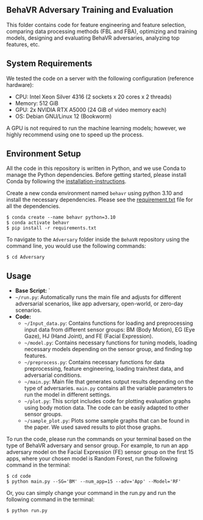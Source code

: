 
## BehaVR Adversary Training and Evaluation

This folder contains code for feature engineering and feature selection, comparing data processing methods (FBL and FBA), optimizing and training models, designing and evaluating BehaVR adversaries, analyzing top features, etc.

## System Requirements
We tested the code on a server with the following configuration (reference hardware):

- CPU: Intel Xeon Silver 4316 (2 sockets x 20 cores x 2 threads)
- Memory: 512 GiB
- GPU: 2x NVIDIA RTX A5000 (24 GiB of video memory each)
- OS: Debian GNU/Linux 12 (Bookworm)

A GPU is not required to run the machine learning models; however, we highly recommend using one to speed up the process.

## Environment Setup

All the code in this repository is written in Python, and we use Conda to manage the Python dependencies.
Before getting started, please install Conda by following the [installation-instructions](https://conda.io/projects/conda/en/latest/user-guide/install/linux.html).

Create a new conda environment named `behavr` using python 3.10 and install the necessary dependencies. 
Please see the [requirement.txt](https://github.com/UCI-Networking-Group/BehaVR/blob/main/Adversary/requirement.txt) file for all the dependencies.
```console
$ conda create --name behavr python=3.10
$ conda activate behavr
$ pip install -r requirements.txt
```

To navigate to the `Adversary` folder inside the `BehaVR` repository using the command line, you would use the following commands:

```console
$ cd Adversary
```

## Usage

- **Base Script:** `
- `~/run.py`: Automatically runs the main file and adjusts for different adversarial scenarios, like app adversary, open-world, or zero-day scenarios.
- **Code:**
  - `~/Input_data.py`: Contains functions for loading and preprocessing input data from different sensor groups: BM (Body Motion), EG (Eye Gaze), HJ (Hand Joint), and FE (Facial Expression).
  - `~/model.py`: Contains necessary functions for tuning models, loading necessary models depending on the sensor group, and finding top features.
  - `~/preprocess.py`: Contains necessary functions for data preprocessing, feature engineering, loading train/test data, and adversarial conditions.
  - `~/main.py`: Main file that generates output results depending on the type of adversaries. `main.py` contains all the variable parameters to run the model in different settings.
  - `~/plot.py`: This script includes code for plotting evaluation graphs using body motion data. The code can be easily adapted to other sensor groups.
  - `~/sample_plot.py`: Plots some sample graphs that can be found in the paper. We used saved results to plot those graphs.

To run the code, please run the commands on your terminal based on the type of BehaVR adversary and sensor group. For example, to run an app adversary model on the Facial Expression (FE) sensor group on the first 15 apps, where your chosen model is Random Forest, run the following command in the terminal:

```console
$ cd code
$ python main.py --SG='BM' --num_app=15 --adv='App' --Model='RF'
```
Or, you can simply change your command in the run.py and run the following command in the terminal:

```console
$ python run.py
```
